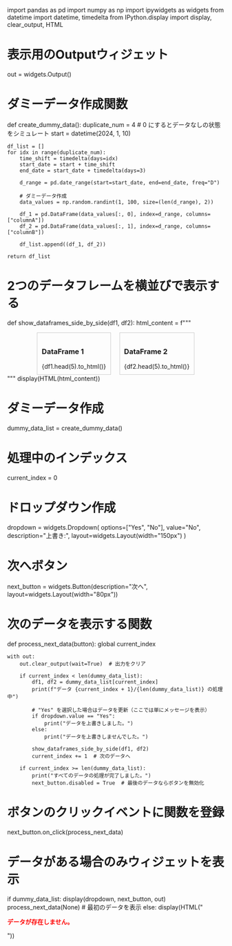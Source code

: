 import pandas as pd
import numpy as np
import ipywidgets as widgets
from datetime import datetime, timedelta
from IPython.display import display, clear_output, HTML

# 表示用のOutputウィジェット
out = widgets.Output()

# ダミーデータ作成関数
def create_dummy_data():
    duplicate_num = 4  # 0 にするとデータなしの状態をシミュレート
    start = datetime(2024, 1, 10)
    
    df_list = []
    for idx in range(duplicate_num):
        time_shift = timedelta(days=idx)
        start_date = start + time_shift
        end_date = start_date + timedelta(days=3)
        
        d_range = pd.date_range(start=start_date, end=end_date, freq="D")
        
        # ダミーデータ作成
        data_values = np.random.randint(1, 100, size=(len(d_range), 2))
        
        df_1 = pd.DataFrame(data_values[:, 0], index=d_range, columns=["columnA"])
        df_2 = pd.DataFrame(data_values[:, 1], index=d_range, columns=["columnB"])
        
        df_list.append((df_1, df_2))
    
    return df_list

# 2つのデータフレームを横並びで表示する
def show_dataframes_side_by_side(df1, df2):
    html_content = f"""
    <div style='display: flex; justify-content: center; gap: 20px;'>
        <div style="max-width: 45%; border: 1px solid #ccc; padding: 10px;">
            <h3>DataFrame 1</h3>
            {df1.head(5).to_html()}
        </div>
        <div style="max-width: 45%; border: 1px solid #ccc; padding: 10px;">
            <h3>DataFrame 2</h3>
            {df2.head(5).to_html()}
        </div>
    </div>
    """
    display(HTML(html_content))

# ダミーデータ作成
dummy_data_list = create_dummy_data()

# 処理中のインデックス
current_index = 0

# ドロップダウン作成
dropdown = widgets.Dropdown(
    options=["Yes", "No"],
    value="No",
    description="上書き:",
    layout=widgets.Layout(width="150px")
)

# 次へボタン
next_button = widgets.Button(description="次へ", layout=widgets.Layout(width="80px"))

# 次のデータを表示する関数
def process_next_data(button):
    global current_index

    with out:
        out.clear_output(wait=True)  # 出力をクリア
        
        if current_index < len(dummy_data_list):
            df1, df2 = dummy_data_list[current_index]
            print(f"データ {current_index + 1}/{len(dummy_data_list)} の処理中")
            
            # "Yes" を選択した場合はデータを更新（ここでは単にメッセージを表示）
            if dropdown.value == "Yes":
                print("データを上書きしました。")
            else:
                print("データを上書きしませんでした。")

            show_dataframes_side_by_side(df1, df2)
            current_index += 1  # 次のデータへ

        if current_index >= len(dummy_data_list):
            print("すべてのデータの処理が完了しました。")
            next_button.disabled = True  # 最後のデータならボタンを無効化

# ボタンのクリックイベントに関数を登録
next_button.on_click(process_next_data)

# データがある場合のみウィジェットを表示
if dummy_data_list:
    display(dropdown, next_button, out)
    process_next_data(None)  # 最初のデータを表示
else:
    display(HTML("<p style='color: red; font-weight: bold;'>データが存在しません。</p>"))